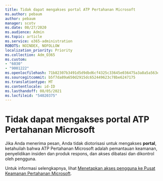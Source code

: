 ```yaml
---
title: Tidak dapat mengakses portal ATP Pertahanan Microsoft
ms.author: pebaum
author: pebaum
manager: scotv
ms.date: 08/27/2020
ms.audience: Admin
ms.topic: article
ms.service: o365-administration
ROBOTS: NOINDEX, NOFOLLOW
localization_priority: Priority
ms.collection: Adm_O365
ms.custom:
- "6030"
- "9001222"
ms.openlocfilehash: 71b82307b3491d5d9dbd6cf4325c33645e036475a3a8a5a563e6e84e921fe52a
ms.sourcegitcommit: b5f7da89a650d2915dc652449623c78be6247175
ms.translationtype: MT
ms.contentlocale: id-ID
ms.lasthandoff: 08/05/2021
ms.locfileid: "54020375"
---
```

# <a name="unable-to-access-the-microsoft-defender-atp-portal"></a>Tidak dapat mengakses portal ATP Pertahanan Microsoft

Jika Anda menerima pesan, Anda tidak diotorisasi untuk mengakses **portal**, ketahuilah bahwa ATP Pertahanan Microsoft adalah pemantauan keamanan, penyelidikan insiden dan produk respons, dan akses dibatasi dan dikontrol oleh pengguna. 

Untuk informasi selengkapnya, lihat [Menetapkan akses pengguna ke Pusat Keamanan Pertahanan Microsoft](/windows/threat-protection/windows-defender-atp/assign-portal-access-windows-defender-advanced-threat-protection).